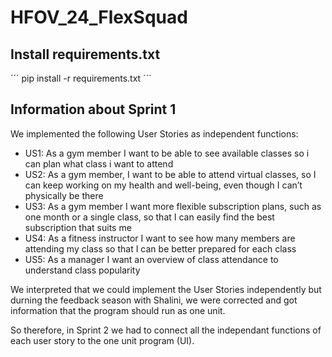 # HFOV_24_FlexSquad

## Install requirements.txt

´´´
pip install -r requirements.txt
´´´

## Information about Sprint 1
We implemented the following User Stories as independent functions:
- US1: As a gym member I want to be able to see available classes so i can plan what class i want to attend
- US2: As a gym member, I want to be able to attend virtual classes, so I can keep working on my health and well-being, even though I can’t physically be there
- US3: As a gym member I want more flexible subscription plans, such as one month or a single class, so that I can easily find the best subscription that suits me
- US4: As a fitness instructor I want to see how many members are attending my class so that I can be better prepared for each class
- US5: As a manager I want an overview of class attendance to understand class popularity

We interpreted that we could implement the User Stories independently but durning the feedback season with Shalini, we were corrected and got information that the program should run as one unit.

So therefore, in Sprint 2 we had to connect all the independant functions of each user story to the one unit program (UI). 


